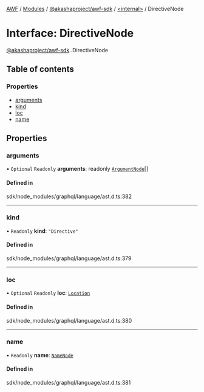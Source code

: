 [AWF](../README.md) / [Modules](../modules.md) / [@akashaproject/awf-sdk](../modules/akashaproject_awf_sdk.md) / [<internal\>](../modules/akashaproject_awf_sdk._internal_.md) / DirectiveNode

# Interface: DirectiveNode

[@akashaproject/awf-sdk](../modules/akashaproject_awf_sdk.md).[<internal>](../modules/akashaproject_awf_sdk._internal_.md).DirectiveNode

## Table of contents

### Properties

- [arguments](akashaproject_awf_sdk._internal_.DirectiveNode.md#arguments)
- [kind](akashaproject_awf_sdk._internal_.DirectiveNode.md#kind)
- [loc](akashaproject_awf_sdk._internal_.DirectiveNode.md#loc)
- [name](akashaproject_awf_sdk._internal_.DirectiveNode.md#name)

## Properties

### arguments

• `Optional` `Readonly` **arguments**: readonly [`ArgumentNode`](akashaproject_awf_sdk._internal_.ArgumentNode.md)[]

#### Defined in

sdk/node_modules/graphql/language/ast.d.ts:382

___

### kind

• `Readonly` **kind**: ``"Directive"``

#### Defined in

sdk/node_modules/graphql/language/ast.d.ts:379

___

### loc

• `Optional` `Readonly` **loc**: [`Location`](../classes/akashaproject_awf_sdk._internal_.Location.md)

#### Defined in

sdk/node_modules/graphql/language/ast.d.ts:380

___

### name

• `Readonly` **name**: [`NameNode`](akashaproject_awf_sdk._internal_.NameNode.md)

#### Defined in

sdk/node_modules/graphql/language/ast.d.ts:381

